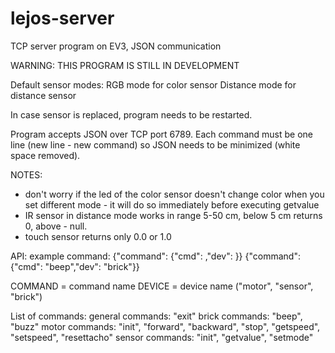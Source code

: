 # lejos-server
TCP server program on EV3, JSON communication

WARNING: THIS PROGRAM IS STILL IN DEVELOPMENT


Default sensor modes:
RGB mode for color sensor
Distance mode for distance sensor

In case sensor is replaced, program needs to be restarted.

Program accepts JSON over TCP port 6789. Each command must be one line (new line - new command) so JSON needs to be minimized (white space removed).

NOTES: 
- don't worry if the led of the color sensor doesn't change color when you set different mode - it will do so immediately before executing getvalue
- IR sensor in distance mode works in range 5-50 cm, below 5 cm returns 0, above - null.
- touch sensor returns only 0.0 or 1.0

API:
example command:
{"command": {"cmd": <COMMAND>,"dev": <DEVICE>}}
{"command": {"cmd": "beep","dev": "brick"}}

COMMAND = command name
DEVICE = device name ("motor", "sensor", "brick")

List of commands:
general commands:
"exit"
brick commands:
"beep", "buzz"
motor commands:
"init", "forward", "backward", "stop", "getspeed", "setspeed", "resettacho"
sensor commands:
"init", "getvalue", "setmode"

